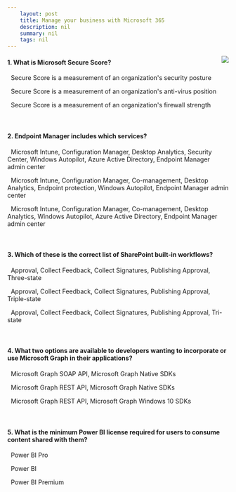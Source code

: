 ```yaml
---
    layout: post
    title: Manage your business with Microsoft 365 
    description: nil
    summary: nil
    tags: nil
---
```



 <a target="_blank" href="https://docs.microsoft.com/en-us/learn/modules/manage-your-business-with-microsoft-365/9-knowledge-check/"><i class="fas fa-external-link-alt"></i> </a>
 <img align="right" src="https://docs.microsoft.com/en-us/learn/achievements/manage-your-business-with-microsoft-365.svg">
####  1. What is Microsoft Secure Score?


<i class='fas fa-check-square' style='color: Dodgerblue;'></i> &nbsp;&nbsp;Secure Score is a measurement of an organization's security posture

<i class='far fa-square'></i> &nbsp;&nbsp;Secure Score is a measurement of an organization's anti-virus position

<i class='far fa-square'></i> &nbsp;&nbsp;Secure Score is a measurement of an organization's firewall strength
<br />
<br />
<br />

####  2. Endpoint Manager includes which services?


<i class='far fa-square'></i> &nbsp;&nbsp;Microsoft Intune, Configuration Manager, Desktop Analytics, Security Center, Windows Autopilot, Azure Active Directory, Endpoint Manager admin center

<i class='far fa-square'></i> &nbsp;&nbsp;Microsoft Intune, Configuration Manager, Co-management, Desktop Analytics, Endpoint protection, Windows Autopilot, Endpoint Manager admin center

<i class='fas fa-check-square' style='color: Dodgerblue;'></i> &nbsp;&nbsp;Microsoft Intune, Configuration Manager, Co-management, Desktop Analytics, Windows Autopilot, Azure Active Directory, Endpoint Manager admin center
<br />
<br />
<br />

####  3. Which of these is the correct list of SharePoint built-in workflows?


<i class='fas fa-check-square' style='color: Dodgerblue;'></i> &nbsp;&nbsp;Approval, Collect Feedback, Collect Signatures, Publishing Approval, Three-state

<i class='far fa-square'></i> &nbsp;&nbsp;Approval, Collect Feedback, Collect Signatures, Publishing Approval, Triple-state

<i class='far fa-square'></i> &nbsp;&nbsp;Approval, Collect Feedback, Collect Signatures, Publishing Approval, Tri-state
<br />
<br />
<br />

####  4. What two options are available to developers wanting to incorporate or use Microsoft Graph in their applications?


<i class='far fa-square'></i> &nbsp;&nbsp;Microsoft Graph SOAP API, Microsoft Graph Native SDKs

<i class='fas fa-check-square' style='color: Dodgerblue;'></i> &nbsp;&nbsp;Microsoft Graph REST API, Microsoft Graph Native SDKs

<i class='far fa-square'></i> &nbsp;&nbsp;Microsoft Graph REST API, Microsoft Graph Windows 10 SDKs
<br />
<br />
<br />

####  5. What is the minimum Power BI license required for users to consume content shared with them?


<i class='far fa-square'></i> &nbsp;&nbsp;Power BI Pro

<i class='fas fa-check-square' style='color: Dodgerblue;'></i> &nbsp;&nbsp;Power BI

<i class='far fa-square'></i> &nbsp;&nbsp;Power BI Premium
<br />
<br />
<br />
